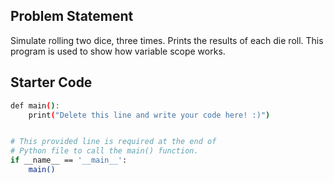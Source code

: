 ## Problem Statement

Simulate rolling two dice, three times.  Prints the results of each die roll.  This program is used to show how variable scope works.

## Starter Code

```bash
def main():
    print("Delete this line and write your code here! :)")


# This provided line is required at the end of
# Python file to call the main() function.
if __name__ == '__main__':
    main()
```
